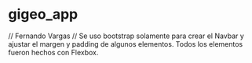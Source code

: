 # gigeo_app
// Fernando Vargas
// Se uso bootstrap solamente para crear el Navbar y ajustar el margen y padding de algunos elementos. Todos los elementos fueron hechos con Flexbox.
